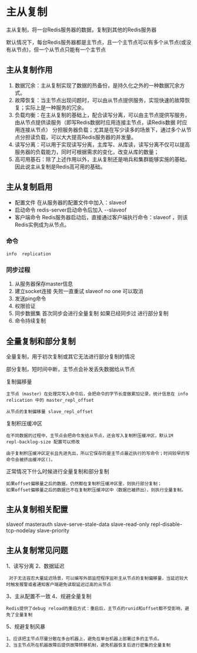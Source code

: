# 主从复制

主从复制，将一台Redis服务器的数据，复制到其他的Redis服务器

默认情况下，每台Redis服务器都是主节点，且一个主节点可以有多个从节点(或没有从节点)，但一个从节点只能有一个主节点

## 主从复制作用

1. 数据冗余：主从复制实现了数据的热备份，是持久化之外的一种数据冗余方式。
2. 故障恢复：当主节点出现问题时，可以由从节点提供服务，实现快速的故障恢复；实际上是一种服务的冗余。
3. 负载均衡：在主从复制的基础上，配合读写分离，可以由主节点提供写服务，由从节点提供读服务（即写Redis数据时应用连接主节点，读Redis数据 时应用连接从节点）
分担服务器负载；尤其是在写少读多的场景下，通过多个从节点分担读负载，可以大大提高Redis服务器的并发量。
4. 读写分离：可以用于实现读写分离，主库写、从库读，读写分离不仅可以提高服务器的负载能力，同时可根据需求的变化，改变从库的数量；
5. 高可用基石：除了上述作用以外，主从复制还是哨兵和集群能够实施的基础，因此说主从复制是Redis高可用的基础。


## 主从复制启用

- 配置文件 在从服务器的配置文件中加入：slaveof <masterip> <masterport> 
- 启动命令 redis-server启动命令后加入 --slaveof <masterip> <masterport> 
- 客户端命令 Redis服务器启动后，直接通过客户端执行命令：slaveof <masterip> <masterport>，则该Redis实例成为从节点。

### 命令 
    info  replication

### 同步过程

1. 从服务器保存master信息
2. 建立socket连接 失败一直重试  slaveof no one 可以取消
3. 发送ping命令
4. 权限验证
5. 同步数据集 首次同步会进行全量复制 如果已经同步过 进行部分复制
6. 命令持续复制



## 全量复制和部分复制

全量复制，用于初次复制或其它无法进行部分复制的情况

部分复制，短时间中断，主节点会补发丢失数据给从节点

复制偏移量

    主节点（master）在处理完写入命令后，会把命令的字节长度做累加记录，统计信息在 info relication 中的 master_repl_offset

    从节点的复制偏移量 slave_repl_offset 

复制积压缓冲区 

    在不同数据的过程中，主节点会把命令发给从节点，还会写入复制积压缓冲区，默认1M
    repl-backlog-size 配置可以修改

    由于复制积压缓冲区定长且先进先出，所以它保存的是主节点最近执行的写命令；时间较早的写命令会被挤出缓冲区()。

正常情况下什么时候进行全量复制和部分复制

    如果offset偏移量之后的数据，仍然都在复制积压缓冲区里，则执行部分复制； 
    如果offset偏移量之后的数据已不在复制积压缓冲区中（数据已被挤出），则执行全量复制。

 ## 主从复制相关配置

 slaveof <masterip> <masterport>
 masterauth <master-password>
 slave-serve-stale-data
 slave-read-only
 repl-disable-tcp-nodelay
 slave-priority


## 主从复制常见问题
1、读写分离
2、数据延迟

     对于无法容忍大量延迟场景，可以编写外部监控程序监听主从节点的复制偏移量，当延迟较大时触发报警或者通知客户端避免读取延迟过高的从节点

3、主从配置不一致
4、规避全量复制

    Redis提供了debug reload的重启方式：重启后，主节点的runid和offset都不受影响，避免了全量复制

5、规避复制风暴

    1、应该把主节点尽量分散在多台机器上，避免在单台机器上部署过多的主节点。 
    2、当主节点所在机器故障后提供故障转移机制，避免机器恢复后进行密集的全量复制

